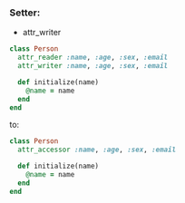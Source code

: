 ### Setter:
- attr_writer

```ruby
class Person
  attr_reader :name, :age, :sex, :email
  attr_writer :name, :age, :sex, :email

  def initialize(name)
    @name = name
  end
end
```

to:
```ruby
class Person
  attr_accessor :name, :age, :sex, :email

  def initialize(name)
    @name = name
  end
end
```